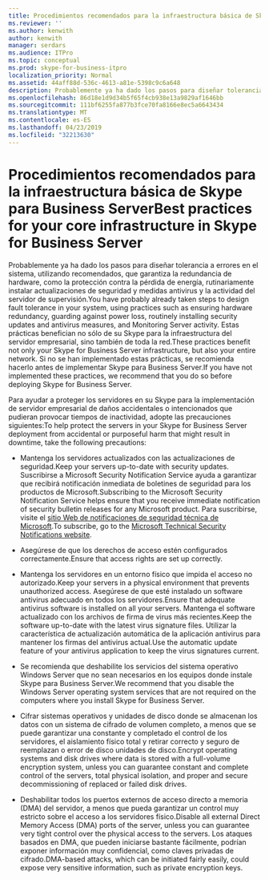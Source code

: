 ```yaml
---
title: Procedimientos recomendados para la infraestructura básica de Skype para Business Server
ms.reviewer: ''
ms.author: kenwith
author: kenwith
manager: serdars
ms.audience: ITPro
ms.topic: conceptual
ms.prod: skype-for-business-itpro
localization_priority: Normal
ms.assetid: 44aff88d-536c-4613-a81e-5398c9c6a648
description: Probablemente ya ha dado los pasos para diseñar tolerancia a errores en el sistema, utilizando recomendados, que garantiza la redundancia de hardware, como la protección contra la pérdida de energía, rutinariamente instalar actualizaciones de seguridad y medidas antivirus y la actividad del servidor de supervisión. Estas prácticas benefician no sólo de su Skype para la infraestructura del servidor empresarial, sino también de toda la red. Si no se han implementado estas prácticas, se recomienda hacerlo antes de implementar Skype para Business Server.
ms.openlocfilehash: 86d18e1d9d34b5f65f4cb938e13a9829af1646bb
ms.sourcegitcommit: 111bf6255fa877b3fce70fa8166e8ec5a6643434
ms.translationtype: MT
ms.contentlocale: es-ES
ms.lasthandoff: 04/23/2019
ms.locfileid: "32213630"
---
```

# <a name="best-practices-for-your-core-infrastructure-in-skype-for-business-server"></a><span data-ttu-id="5ec43-105">Procedimientos recomendados para la infraestructura básica de Skype para Business Server</span><span class="sxs-lookup"><span data-stu-id="5ec43-105">Best practices for your core infrastructure in Skype for Business Server</span></span>
 
<span data-ttu-id="5ec43-106">Probablemente ya ha dado los pasos para diseñar tolerancia a errores en el sistema, utilizando recomendados, que garantiza la redundancia de hardware, como la protección contra la pérdida de energía, rutinariamente instalar actualizaciones de seguridad y medidas antivirus y la actividad del servidor de supervisión.</span><span class="sxs-lookup"><span data-stu-id="5ec43-106">You have probably already taken steps to design fault tolerance in your system, using practices such as ensuring hardware redundancy, guarding against power loss, routinely installing security updates and antivirus measures, and Monitoring Server activity.</span></span> <span data-ttu-id="5ec43-107">Estas prácticas benefician no sólo de su Skype para la infraestructura del servidor empresarial, sino también de toda la red.</span><span class="sxs-lookup"><span data-stu-id="5ec43-107">These practices benefit not only your Skype for Business Server infrastructure, but also your entire network.</span></span> <span data-ttu-id="5ec43-108">Si no se han implementado estas prácticas, se recomienda hacerlo antes de implementar Skype para Business Server.</span><span class="sxs-lookup"><span data-stu-id="5ec43-108">If you have not implemented these practices, we recommend that you do so before deploying Skype for Business Server.</span></span>
  
<span data-ttu-id="5ec43-109">Para ayudar a proteger los servidores en su Skype para la implementación de servidor empresarial de daños accidentales o intencionados que pudieran provocar tiempos de inactividad, adopte las precauciones siguientes:</span><span class="sxs-lookup"><span data-stu-id="5ec43-109">To help protect the servers in your Skype for Business Server deployment from accidental or purposeful harm that might result in downtime, take the following precautions:</span></span>
  
- <span data-ttu-id="5ec43-110">Mantenga los servidores actualizados con las actualizaciones de seguridad.</span><span class="sxs-lookup"><span data-stu-id="5ec43-110">Keep your servers up-to-date with security updates.</span></span> <span data-ttu-id="5ec43-111">Suscribirse a Microsoft Security Notification Service ayuda a garantizar que recibirá notificación inmediata de boletines de seguridad para los productos de Microsoft.</span><span class="sxs-lookup"><span data-stu-id="5ec43-111">Subscribing to the Microsoft Security Notification Service helps ensure that you receive immediate notification of security bulletin releases for any Microsoft product.</span></span> <span data-ttu-id="5ec43-112">Para suscribirse, visite el [sitio Web de notificaciones de seguridad técnica de Microsoft](https://go.microsoft.com/fwlink/p/?LinkId=145202).</span><span class="sxs-lookup"><span data-stu-id="5ec43-112">To subscribe, go to the [Microsoft Technical Security Notifications website](https://go.microsoft.com/fwlink/p/?LinkId=145202).</span></span>
    
- <span data-ttu-id="5ec43-113">Asegúrese de que los derechos de acceso estén configurados correctamente.</span><span class="sxs-lookup"><span data-stu-id="5ec43-113">Ensure that access rights are set up correctly.</span></span>
    
- <span data-ttu-id="5ec43-114">Mantenga los servidores en un entorno físico que impida el acceso no autorizado.</span><span class="sxs-lookup"><span data-stu-id="5ec43-114">Keep your servers in a physical environment that prevents unauthorized access.</span></span> <span data-ttu-id="5ec43-115">Asegúrese de que esté instalado un software antivirus adecuado en todos los servidores.</span><span class="sxs-lookup"><span data-stu-id="5ec43-115">Ensure that adequate antivirus software is installed on all your servers.</span></span> <span data-ttu-id="5ec43-116">Mantenga el software actualizado con los archivos de firma de virus más recientes.</span><span class="sxs-lookup"><span data-stu-id="5ec43-116">Keep the software up-to-date with the latest virus signature files.</span></span> <span data-ttu-id="5ec43-117">Utilizar la característica de actualización automática de la aplicación antivirus para mantener los firmas del antivirus actual.</span><span class="sxs-lookup"><span data-stu-id="5ec43-117">Use the automatic update feature of your antivirus application to keep the virus signatures current.</span></span>
    
- <span data-ttu-id="5ec43-118">Se recomienda que deshabilite los servicios del sistema operativo Windows Server que no sean necesarios en los equipos donde instale Skype para Business Server.</span><span class="sxs-lookup"><span data-stu-id="5ec43-118">We recommend that you disable the Windows Server operating system services that are not required on the computers where you install Skype for Business Server.</span></span>
    
- <span data-ttu-id="5ec43-119">Cifrar sistemas operativos y unidades de disco donde se almacenan los datos con un sistema de cifrado de volumen completo, a menos que se puede garantizar una constante y completado el control de los servidores, el aislamiento físico total y retirar correcto y seguro de reemplazan o error de disco unidades de disco.</span><span class="sxs-lookup"><span data-stu-id="5ec43-119">Encrypt operating systems and disk drives where data is stored with a full-volume encryption system, unless you can guarantee constant and complete control of the servers, total physical isolation, and proper and secure decommissioning of replaced or failed disk drives.</span></span>
    
- <span data-ttu-id="5ec43-120">Deshabilitar todos los puertos externos de acceso directo a memoria (DMA) del servidor, a menos que pueda garantizar un control muy estricto sobre el acceso a los servidores físico.</span><span class="sxs-lookup"><span data-stu-id="5ec43-120">Disable all external Direct Memory Access (DMA) ports of the server, unless you can guarantee very tight control over the physical access to the servers.</span></span> <span data-ttu-id="5ec43-121">Los ataques basados en DMA, que pueden iniciarse bastante fácilmente, podrían exponer información muy confidencial, como claves privadas de cifrado.</span><span class="sxs-lookup"><span data-stu-id="5ec43-121">DMA-based attacks, which can be initiated fairly easily, could expose very sensitive information, such as private encryption keys.</span></span>
    

